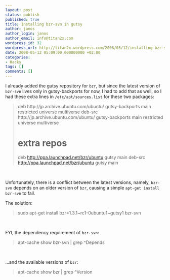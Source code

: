 ```yaml
---
layout: post
status: publish
published: true
title: Installing bzr-svn in gutsy
author: janos
author_login: janos
author_email: info@titan2x.com
wordpress_id: 32
wordpress_url: http://titan2x.wordpress.com/2008/05/12/installing-bzr-svn-in-gutsy/
date: 2008-05-12 05:09:00.000000000 +02:00
categories:
- Hacks
tags: []
comments: []
---
```

I already added the gutsy repository for `bzr`, but since the latest version of `bzr-svn` lives only in gutsy-backports for now, I had to add that as well, so I had these extra lines in `/etc/apt/sources.list` for these two packages:

<blockquote>deb http://jp.archive.ubuntu.com/ubuntu/ gutsy-backports main restricted universe multiverse
deb-src http://jp.archive.ubuntu.com/ubuntu/ gutsy-backports main restricted universe multiverse

# extra repos
deb http://ppa.launchpad.net/bzr/ubuntu gutsy main
deb-src http://ppa.launchpad.net/bzr/ubuntu gutsy main
</blockquote><br />

Unfortunately, there is a conflict between the latest versions, namely, `bzr-svn` depends on an older version of `bzr`, causing a simple `apt-get install bzr-svn` to fail.

The solution:
<blockquote>sudo apt-get install bzr=1.3.1~rc1-0ubuntu1~gutsy1 bzr-svn</blockquote><br />

FYI, the dependency requirement of `bzr-svn`:<blockquote>apt-cache show bzr-svn | grep ^Depends</blockquote><br />

...and the available versions of `bzr`:<blockquote>apt-cache show bzr | grep ^Version</blockquote>
